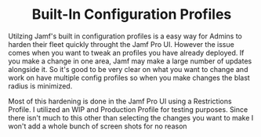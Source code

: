 <h1 align="center">Built-In Configuration Profiles</h1> 

<p>Utilzing Jamf's built in configuration profiles is a easy way for Admins to harden their fleet quickly throught the Jamf Pro UI. However the issue comes when you want to tweak an profiles you have already deployed. If you make a change in one area, Jamf may make a large number of updates alongside it. So it's good to be very clear on what you want to change and work on have multiple config profiles so when you make changes the blast radius is minimized.<p>

<p>Most of this hardening is done in the Jamf Pro UI using a Restrictions Profile. I utilized an WIP and Production Profile for testing purposes. Since there isn't much to this other than selecting the changes you want to make I won't add a whole bunch of screen shots for no reason<p>